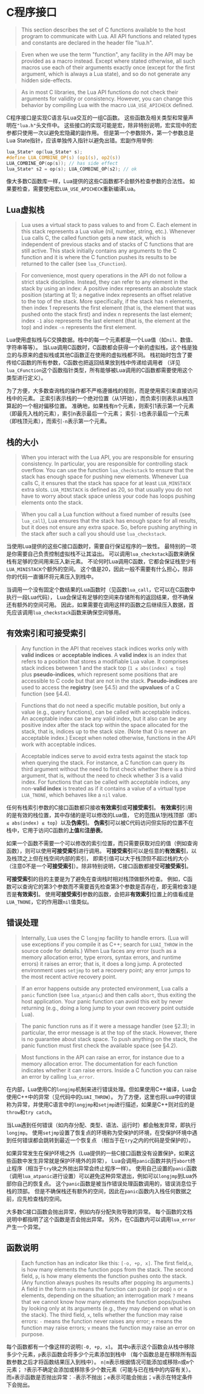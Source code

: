 
# C程序接口

> This section describes the set of C functions available to the host program to communicate with Lua. 
All API functions and related types and constants are declared in the header file "lua.h".

> Even when we use the term "function", any facility in the API may be provided as a macro instead. 
Except where stated otherwise, all such macros use each of their arguments exactly once 
(except for the first argument, which is always a Lua state), and so do not generate any hidden side-effects.

> As in most C libraries, the Lua API functions do not check their arguments for validity or consistency. 
However, you can change this behavior by compiling Lua with the macro `LUA_USE_APICHECK` defined.

C程序接口是实现C语言与Lua交互的一组C函数。
这些函数及相关类型和常量声明在`"lua.h"`头文件中。
这些接口的实现可能是宏，除非特别说明，宏实现中的宏参都只使用一次以避免宏隐藏的副作用。
但是第一个参数除外，第一个参数总是Lua State指针，应该单独传入指针以避免出错。宏副作用举例:
```c
lua_State* op(lua_State* s);
#define LUA_COMBINE_OP(s) (op1(s), op2(s))
LUA_COMBINE_OP(op(s)); // has side effect
lua_State* s2 = op(s); LUA_COMBINE_OP(s2); // ok
```
像大多数C函数库一样，Lua提供的这些C函数都不会额外检查参数的合法性。
如果要检查，需要使用宏`LUA_USE_APICHECK`重新编译Lua。

## Lua虚拟栈

> Lua uses a virtual stack to pass values to and from C. 
Each element in this stack represents a Lua value (nil, number, string, etc.). 
Whenever Lua calls C, the called function gets a new stack, 
which is independent of previous stacks and of stacks of C functions that are still active. 
This stack initially contains any arguments to the C function and 
it is where the C function pushes its results to be returned to the caller (see `lua_CFunction`).

> For convenience, most query operations in the API do not follow a strict stack discipline. 
Instead, they can refer to any element in the stack by using an index: 
A positive index represents an absolute stack position (starting at 1); 
a negative index represents an offset relative to the top of the stack. 
More specifically, if the stack has n elements, then index 1 represents the first element 
(that is, the element that was pushed onto the stack first) and index n represents the last element; 
index `-1` also represents the last element (that is, the element at the top) and index `-n` represents the first element.

Lua使用虚拟栈与C交换数据。栈中的每一个元素都是一个Lua值（如`nil`、数值、字符串等等）。
当Lua调用C函数时，C函数都会获得一个新的虚拟栈，这个栈是独立的与原来的虚拟栈或其他C函数正在使用的虚拟栈都不同。
栈初始时包含了要传给C函数的所有参数，C函数也把返回结果放到栈中传递给调用者
（详见`lua_CFunction`这个函数指针类型，所有能够被Lua调用的C函数都需要使用这个类型进行定义）。

为了方便，大多数查询栈的操作都不严格遵循栈的规则，而是使用索引来直接访问栈中的元素。
正索引表示栈的一个绝对位置（从1开始），而负索引则表示从栈顶算起的一个相对偏移位置。
准确地，如果栈有n个元素，则索引1表示第一个元素（即最先入栈的元素），索引n表示最后一个元素；
索引`-1`也表示最后一个元素（即栈顶元素），而索引`-n`表示第一个元素。

## 栈的大小

> When you interact with the Lua API, you are responsible for ensuring consistency. 
In particular, you are responsible for controlling stack overflow. 
You can use the function `lua_checkstack` to ensure that the stack has enough space for pushing new elements.
Whenever Lua calls C, it ensures that the stack has space for at least `LUA_MINSTACK` extra slots. 
`LUA_MINSTACK` is defined as 20, so that usually you do not have to worry about stack space 
unless your code has loops pushing elements onto the stack.

> When you call a Lua function without a fixed number of results (see `lua_call`), 
Lua ensures that the stack has enough space for all results, but it does not ensure any extra space. 
So, before pushing anything in the stack after such a call you should use `lua_checkstack`.

当使用Lua提供的这些C接口函数时，需要自行保证程序的一致性。
最特别的一项是你需要自己负责控制虚拟栈不让其溢出。
可以调用`lua_checkstack`函数来确保栈有足够的空间用来压入新元素。
不论何时Lua调用C函数，它都会保证栈至少有`LUA_MINISTACK`个额外的空间。
这个值是20，因此一般不需要有什么担心，除非你的代码一直循环将元素压入到栈中。

当调用一个没有固定个数结果的Lua函数时（见函数`lua_call`，它可以在C函数中执行一段Lua代码），
Lua会保证有足够的空间来存储所有的返回结果，但不确保还有额外的空间可用。
因此，如果需要在调用这样的函数之后继续压入数据，首先应该调用`lua_checkstack`函数来确保空间够用。

## 有效索引和可接受索引

> Any function in the API that receives stack indices works only with **valid indices** or **acceptable indices**.
A **valid index** is an index that refers to a position that stores a modifiable Lua value. 
It comprises stack indices between 1 and the stack top (`1 ≤ abs(index) ≤ top`) plus **pseudo-indices**,
which represent some positions that are accessible to C code but that are not in the stack. 
**Pseudo-indices** are used to access the **registry** (see §4.5) and the **upvalues** of a C function (see §4.4).

> Functions that do not need a specific mutable position, 
but only a value (e.g., query functions), can be called with acceptable indices. 
An acceptable index can be any valid index, but it also can be any positive index after the stack top 
within the space allocated for the stack, that is, indices up to the stack size. 
(Note that 0 is never an acceptable index.) 
Except when noted otherwise, functions in the API work with acceptable indices.

> Acceptable indices serve to avoid extra tests against the stack top when querying the stack. 
For instance, a C function can query its third argument without the need to first check 
whether there is a third argument, that is, without the need to check whether 3 is a valid index.
For functions that can be called with acceptable indices, any non-**valid index** is treated as if 
it contains a value of a virtual type `LUA_TNONE`, which behaves like a `nil` value.

任何有栈索引参数的C接口函数都只接收**有效索引**或**可接受索引**。
**有效索引**引用的是有效的栈位置，其中存储的是可以修改的Lua值，
它的范围从1到栈顶部（即`1 ≤ abs(index) ≤ top`）以及**伪索引**。
**伪索引**可以被C代码访问但实际的位置不在栈中，它用于访问C函数的**上值**和**注册表**。

如果一个函数不需要一个可以修改的索引位置，而只需要获取对应的值（例如查询函数），则可以使用**可接受索引**进行调用。
**可接受索引**可以是任意的**有效索引**，以及栈顶之上但在栈空间内部的索引，
即索引值可以大于栈顶但不超过栈的大小（注意0不是一个**可接受索引**）。除非特别说明，C接口函数都接受**可接受索引**。

**可接受索引**的目的主要是为了避免在查询栈时相对栈顶做额外检查。
例如，C函数可以查询它的第3个参数而不需要首先检查第3个参数是否存在，即无需检查3是否是**有效索引**。
使用**可接受索引**参数的函数，会把非**有效索引**位置上的值看成是`LUA_TNONE`，它的作用跟`nil`值类似。

## 错误处理

> Internally, Lua uses the C `longjmp` facility to handle errors. 
(Lua will use exceptions if you compile it as C++; search for `LUAI_THROW` in the source code for details.) 
When Lua faces any error (such as a memory allocation error, type errors, syntax errors, and runtime errors) 
it raises an error; that is, it does a long jump. 
A protected environment uses `setjmp` to set a recovery point; any error jumps to the most recent active recovery point.

> If an error happens outside any protected environment, 
Lua calls a `panic` function (see `lua_atpanic`) and then calls `abort`, 
thus exiting the host application. 
Your panic function can avoid this exit by never returning 
(e.g., doing a long jump to your own recovery point outside Lua).

> The panic function runs as if it were a message handler (see §2.3); 
in particular, the error message is at the top of the stack. 
However, there is no guarantee about stack space. 
To push anything on the stack, the panic function must first check the available space (see §4.2).

> Most functions in the API can raise an error, for instance due to a memory allocation error. 
The documentation for each function indicates whether it can raise errors.
Inside a C function you can raise an error by calling `lua_error`.

在内部，Lua使用C的`longjmp`机制来进行错误处理。但如果使用C++编译，Lua会使用C++中的异常（见代码中的`LUAI_THROW`）。
为了方便，这里也将Lua中的错误称为异常，并使用C语言中的`longjmp`和`setjmp`进行描述，如果是C++则对应的是`throw`和`try catch`。

当Lua遇到任何错误（如内存分配、类型、语法、运行时）都会触发异常，即执行`longjmp`。
使用`setjmp`设置了恢复点的环境称为受保护的环境，在受保护环境中遇到任何错误都会跳转到最近一个恢复点
（相当于在`try`之内的代码是受保护的）。

如果异常发生在保护环境之外（Lua提供的一些C接口函数没有设置保护，如果这些函数中发生异常就是保护环境外的异常），
Lua会调用`panic`函数并执行`abort`终止程序（相当于`try`块之外抛出异常会终止程序一样）。
使用自己设置的`panic`函数（调用`lua_atpanic`进行设置）可以避免这种异常退出，例如可以`longjmp`到Lua外部你自己的恢复点。
这个`panic`函数是被当作错误处理函数调用的，错误消息位于栈的顶部。
但是不确保栈还有额外的空间，因此在`panic`函数内入栈任何数据之前，应先检查栈的空间。

大多数C接口函数会抛出异常，例如内存分配失败导致的异常。
每个函数的文档说明中都指明了这个函数是否会抛出异常。
另外，在C函数内可以调用`lua_error`产生一个异常。

## 函数说明

> Each function has an indicator like this: `[-o, +p, x]`. 
The first field,`o`, is how many elements the function pops from the stack. 
The second field, `p`, is how many elements the function pushes onto the stack. 
(Any function always pushes its results after popping its arguments.) 
A field in the form `n|m` means the function can push (or pop) `n` or `m` elements, depending on the situation; 
an interrogation mark `?` means that we cannot know how many elements the function pops/pushes 
by looking only at its arguments (e.g., they may depend on what is on the stack). 
The third field, `x`, tells whether the function may raise errors: 
`-` means the function never raises any error; `e` means the function may raise errors; 
`v` means the function may raise an error on purpose.

每个函数都有一个像这样的说明`[-0, +p, x]`。
其中`o`表示这个函数会从栈中移除多少个元素，`p`表示函数会将多少个元素添加到栈中
（每个函数总是在移除所有函数参数之后才将函数结果压入到栈中）。
`n|m`表示根据情况可能添加或移除`n`或`m`个元素；
`?`表示不确定会添加或移除多少个数元素（可能与已在栈中的内容有关）。
而`x`表示函数是否抛出异常：`-`表示不抛出；`e`表示可能会抛出；`v`表示在特定条件下会抛出。

